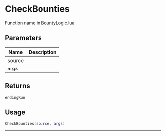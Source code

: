 # CheckBounties

Function name in BountyLogic.lua

## Parameters

| Name   | Description |
| ------ | ----------- |
| source |             |
| args   |             |

## Returns

`endingRun`

## Usage

```lua
CheckBounties(source, args)
```

---
